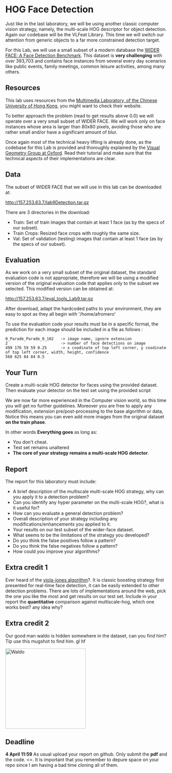 
# HOG Face Detection
Just like in the last laboratory, we will be using another classic computer vision strategy, namely, the multi-scale HOG descriptor for object detection. Again our codebase will be the VLFeat Library. This time we will switch our attention from generic objects to a far more constrained detection target.

For this Lab, we will use a small subset of a modern database the [WIDER FACE: A Face Detection Benchmark](http://mmlab.ie.cuhk.edu.hk/projects/WIDERFace/). This dataset is **very challenging** with over 393,703 and contains face instances from several every day scenarios like public events, family meetings, common leisure activities, among many others.

## Resources

This lab uses resources from the [Multimedia Laboratory, of the Chinese University of Hong Kong](http://mmlab.ie.cuhk.edu.hk), you might want to check their website.

To better approach the problem (read to get results above 0.0) we will operate over a very small subset of WIDER FACE. We will work only on face instances whose area is larger than 80x80 pixels, avoiding those who are rather small and/or have a significant amount of blur.

Once again most of the technical heavy lifting is already done, as the codebase for this Lab is provided and thoroughly explained by the [Visual Geometry Group at Oxford](http://www.robots.ox.ac.uk/~vgg/practicals/category-detection/). Read their tutorial and make sure that the technical aspects of their implementations are clear.

## Data 
The subset of WIDER FACE that we will use in this lab can be downloaded at:

http://157.253.63.7/lab9Detection.tar.gz

There are 3 directories in the download:

- Train: Set of train images that contain at least 1 face (as by the specs of our subset).
- Train Crops: Resized face crops with roughly the same size.
- Val: Set of validation (testing) images that contain at least 1 face (as by the specs of our subset).


## Evaluation
As we work on a very small subset of the original dataset, the standard evaluation code is not appropriate, therefore we will be using a modified version of the original evaluation code that applies only to the subset we selected. This modified version can be obtained at:

http://157.253.63.7/eval_tools_Lab9.tar.gz

After download, adapt the hardcoded paths to your environment, they are easy to spot as they all begin with '/home/afromero'

To use the evaluation code your results must be in a specific format, the prediction for each image should be included in a file as follows :

```
0_Parade_Parade_0_102   -> image name, ignore extension
2                       -> number of face detections on image
499 176 59 59 0.25      -> x coodinate of top left corner, y coodinate of top left corner, width, height, confidence
568 625 84 84 0.5
```

## Your Turn

Create a multi-scale HOG detector for faces using the provided dataset. Then evaluate your detector on the test set using the provided script

We are now far more experienced in the Computer vision world, so this time you will get no further guidelines. Moreover you are free to apply any modification, extension pre/post-processing to the base algorithm or data, Notice this means you can even add more images from the original dataset **on the train phase**. 

In other words **Everything goes** as long as:
- You don't cheat.
- Test set remains unaltered
- **The core of your strategy remains a multi-scale HOG detector**.

## Report 
The report for this laboratory must include:
- A brief description of the multiscale multi-scale HOG strategy, why can you apply it to a detection problem?
- Can you identify any hyper parameter on the multi-scale HOG?, what is it useful for?
- How can you evaluate a general detection problem? 
- Overall description of your strategy including any modifications/enhancements you applied to it.
- Your results on our test subset of the wider-face dataset.
- What seems to be the limitations of the strategy  you developed?
- Do you think the false positives follow a pattern?
- Do you think the false negatives follow a pattern?
- How could you improve your algorithms?


## Extra credit 1
Ever heard of the [viola-jones algorithm](http://www.vision.caltech.edu/html-files/EE148-2005-Spring/pprs/viola04ijcv.pdf)?. It is classic boosting strategy first presented for real-time face detection, it can be easily extended to other detection problems. 
There are lots of implementations around the web, pick the one you like the most and get results on our test set. Include in your report the **quantitative** comparison against multiscale-hog, which one works best? any idea why?

## Extra credit 2

Our good man waldo is hidden somewhere in the dataset, can you find him? Tip use this mugshot to find him. gl hf

<img src="https://pbs.twimg.com/profile_images/561277979855056896/4yRcS2Zo.png" alt="Waldo" width="250" height="250">


## Deadline
**4 April 11:59** As usual upload your report on github. Only submit the **pdf** and the code. <<forget the ANSWER folder>>. It is important that you remember to depure space on your repo since I am having a bad time cloning all of them. 
